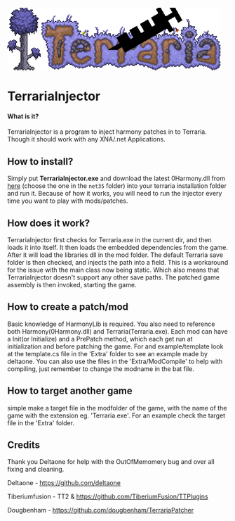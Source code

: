 ![alt text](https://github.com/ConfuzzedCat/TerrariaInjector/blob/master/TerrariaInjector_Long.png?raw=true)
# TerrariaInjector
#### What is it?
TerrariaInjector is a program to inject harmony patches in to Terraria.
Though it should work with any XNA/.net Applications.

## How to install?
Simply put **TerrariaInjector.exe** and download the latest 0Harmony.dll from [here](https://github.com/pardeike/Harmony/releases/latest) (choose the one in the `net35` folder) into your terraria installation folder and run it. 
Because of how it works, you will need to run the injector every time you want to play with mods/patches.

## How does it work?
TerrariaInjector first checks for Terraria.exe in the current dir, and then loads it into itself.
It then loads the embedded dependencies from the game. After it will load the libraries dll in the mod folder.
The default Terraria save folder is then checked, and injects the path into a field. This is a workaround for the issue with the main class now being static. Which also means that TerrariaInjector doesn't support any other save paths.
The patched game assembly is then invoked, starting the game.

## How to create a patch/mod
Basic knowledge of HarmonyLib is required. You also need to reference both Harmony(0Harmony.dll) and Terraria(Terraria.exe).
Each mod can have a Init(or Initialize) and a PrePatch method, which each get run at initialization and before patching the game.
For and example/template look at the template.cs file in the 'Extra' folder to see an example made by deltaone.
You can also use the files in the 'Extra/ModCompile' to help with compiling, just remember to change the modname in the bat file.

## How to target another game
simple make a target file in the modfolder of the game, with the name of the game with the extension eg. 'Terraria.exe'. For an example check the target file in the 'Extra' folder.

## Credits
Thank you Deltaone for help with the OutOfMemomery bug and over all fixing and cleaning.

Deltaone - https://github.com/deltaone

Tiberiumfusion - TT2 & https://github.com/TiberiumFusion/TTPlugins

Dougbenham - https://github.com/dougbenham/TerrariaPatcher
